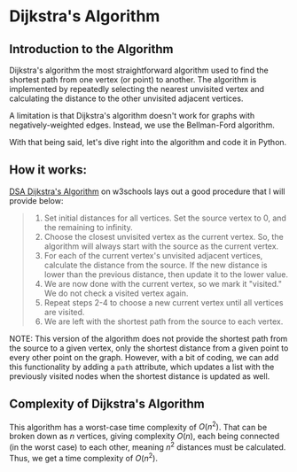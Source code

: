 # Dijkstra's Algorithm

## Introduction to the Algorithm

Dijkstra's algorithm the most straightforward algorithm used to find the shortest path from one vertex (or point) to another. The algorithm is implemented by repeatedly selecting the nearest unvisited vertex and calculating the distance to the other unvisited adjacent vertices.

A limitation is that Dijkstra's algorithm doesn't work for graphs with negatively-weighted edges. Instead, we use the Bellman-Ford algorithm. 

With that being said, let's dive right into the algorithm and code it in Python. 

## How it works:

[DSA Dijkstra's Algorithm](https://www.w3schools.com/dsa/dsa_algo_graphs_dijkstra.php) on w3schools lays out a good procedure that I will provide below:

> 1. Set initial distances for all vertices. Set the source vertex to 0, and the remaining to infinity.
> 2. Choose the closest unvisited vertex as the current vertex. So, the algorithm will always start with the source as the current vertex.
> 3. For each of the current vertex's unvisited adjacent vertices, calculate the distance from the source. If the new distance is lower than the previous distance, then update it to the lower value.
> 4. We are now done with the current vertex, so we mark it "visited." We do not check a visited vertex again.
> 5. Repeat steps 2-4 to choose a new current vertex until all vertices are visited.
> 6. We are left with the shortest path from the source to each vertex.

NOTE: This version of the algorithm does not provide the shortest path from the source to a given vertex, only the shortest distance from a given point to every other point on the graph. However, with a bit of coding, we can add this functionality by adding a ```path``` attribute, which updates a list with the previously visited nodes when the shortest distance is updated as well.

## Complexity of Dijkstra's Algorithm

This algorithm has a worst-case time complexity of $O(n^2)$. That can be broken down as $n$ vertices, giving complexity $O(n)$, each being connected (in the worst case) to each other, meaning $n^2$ distances must be calculated. Thus, we get a time complexity of $O(n^2)$.
